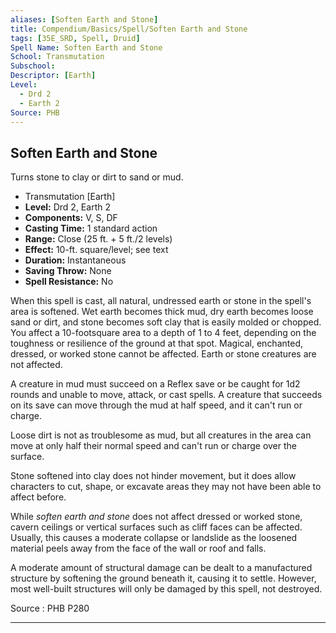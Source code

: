 ```yaml
---
aliases: [Soften Earth and Stone]
title: Compendium/Basics/Spell/Soften Earth and Stone
tags: [35E_SRD, Spell, Druid]
Spell Name: Soften Earth and Stone
School: Transmutation
Subschool: 
Descriptor: [Earth]
Level:
  - Drd 2
  - Earth 2
Source: PHB
---
```



## Soften Earth and Stone

Turns stone to clay or dirt to sand or mud.

*   Transmutation [Earth]
*   **Level:** Drd 2, Earth 2
*   **Components:** V, S, DF
*   **Casting Time:** 1 standard action
*   **Range:** Close (25 ft. + 5 ft./2 levels)
*   **Effect:** 10-ft. square/level; see text
*   **Duration:** Instantaneous
*   **Saving Throw:** None
*   **Spell Resistance:** No

<p>When this spell is cast, all natural, undressed earth or stone in the spell's area is softened. Wet earth becomes thick mud, dry earth becomes loose sand or dirt, and stone becomes soft clay that is easily molded or chopped. You affect a 10-footsquare area to a depth of 1 to 4 feet, depending on the toughness or resilience of the ground at that spot. Magical, enchanted, dressed, or worked stone cannot be affected. Earth or stone creatures are not affected.</p><p>A creature in mud must succeed on a Reflex save or be caught for 1d2 rounds and unable to move, attack, or cast spells. A creature that succeeds on its save can move through the mud at half speed, and it can't run or charge.</p><p>Loose dirt is not as troublesome as mud, but all creatures in the area can move at only half their normal speed and can't run or charge over the surface.</p><p>Stone softened into clay does not hinder movement, but it does allow characters to cut, shape, or excavate areas they may not have been able to affect before.</p><p>While <i>soften earth and stone</i> does not affect dressed or worked stone, cavern ceilings or vertical surfaces such as cliff faces can be affected. Usually, this causes a moderate collapse or landslide as the loosened material peels away from the face of the wall or roof and falls.</p><p>A moderate amount of structural damage can be dealt to a manufactured structure by softening the ground beneath it, causing it to settle. However, most well-built structures will only be damaged by this spell, not destroyed.</p>

Source : PHB P280

---
